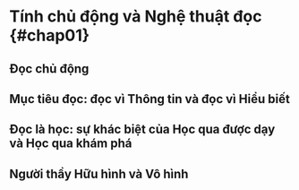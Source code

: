 # Tính chủ động và Nghệ thuật đọc {#chap01}

## Đọc chủ động

## Mục tiêu đọc: đọc vì Thông tin và đọc vì Hiểu biết

## Đọc là học: sự khác biệt của Học qua được dạy và Học qua khám phá

## Người thầy Hữu hình và Vô hình
